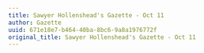 ```yaml
---
title: Sawyer Hollenshead's Gazette - Oct 11
author: Gazette
uuid: 671e18e7-b464-40ba-8bc6-9a8a1976772f
original_title: Sawyer Hollenshead's Gazette - Oct 11
---
```


